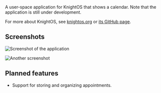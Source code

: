 A user-space application for KnightOS that shows a calendar. Note that the application is still under development.

For more about KnightOS, see [knightos.org](http://knightos.org) or [its GitHub page](https://github.com/KnightOS).

Screenshots
-----------
![Screenshot of the application](http://i.imgur.com/C8fH7PC.png)

![Another screenshot](http://i.imgur.com/OT0nhOU.png)

Planned features
----------------
* Support for storing and organizing appointments.
